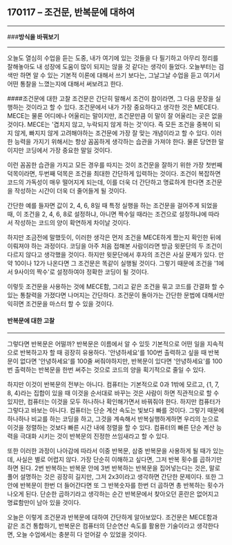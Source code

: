 ## 170117 – 조건문, 반복문에 대하여
***

###**방식을 바꿔보기**
***
 오늘도 열심히 수업을 듣는 도중, 내가 여기에 있는 것들을 다 필기하고 아무리 정리를 잘해놓아도 내 성장에 도움이 많이 되지는 않을 것 같다는 생각이 들었다. 오늘부터는 검색만 하면 알 수 있는 기본적 이론에 대해서 쓰기 보다는, 그날그날 수업을 듣고 여기서 어떤 통찰을 느꼈는지에 대해서 써보려고 한다.


####조건문에 대한 고찰
  조건문은 간단히 말해서 조건이 참이라면, 그 다음 문장을 실행하는 것이라고 할 수 있다. 조건문에서 내가 가장 중요하다고 생각한 것은 MECE다. MECE는 물론 어디에나 어울리는 말이지만, 조건문만큼 이 말이 잘 어울리는 곳은 없을 것이다. MECE는 '겹치지 않고, 누락되지 않게 하는 것'이다. 즉 모든 조건을 중복이 되지 않게, 빠지지 않게 고려해야하는 조건문에 가장 잘 맞는 개념이라고 할 수 있다. 이러한 능력을 가지기 위해서는 항상 꼼꼼하게 생각하는 습관을 가져야 한다. 물론 당연한 말이지만 코딩에서 가장 중요한 말일 것이다. 
  
  이런 꼼꼼한 습관을 가지고 모든 경우를 따지는 것이 조건문을 잘하기 위한 가장 첫번째 덕목이라면, 두번째 덕목은 조건을 최대한 간단하게 입력하는 것이다. 조건이 복잡하면 코드의 가독성이 매우 떨어지게 되는데, 이를 더욱 더 간단하고 명료하게 한다면 조건문을 작성하는 시간이 더욱 더 줄어들게 될 것이다.

 간단한 예를 들자면 값이 2, 4, 6, 8일 때 특정 실행을 하는 조건문을 걸어주게 되었을 때, 이 조건을 2, 4, 6, 8로 설정하냐, 아니면 짝수일 때라는 조건으로 설정하냐에 따라서 작성하는 코드의 양이 확연하게 차이날 것이다. 

 하지만 조금전에 말했듯이, 이러한 생각은 먼저 조건을 MECE하게 짰는지 확인한 뒤에 이뤄져야 하는 과정이다. 코딩을 아주 처음 접해본 사람이라면 방금 윗문단의 두 조건이 다르지 않다고 생각했을 것이다. 하지만 윗문단에서 후자의 조건은 사실 문제가 있다. 만약 10이나 12가 나온다면 그 조건문은 똑같이 실행될 것이다. 그렇기 때문에 조건을 '1에서 9사이의 짝수'로 설정하여야 정확한 코딩이 될 것이다.

 이렇듯 조건문을 사용하는 것에 MECE함, 그리고 같은 조건을 묶고 코드를 간결화 할 수 있는 통찰력을 가졌다면 나머지는 간단하다. 조건문이 돌아가는 간단한 문법에 대해서만 익히면 조건문을 마스터 할 수 있을 것이다.

#### 반복문에 대한 고찰
***
 그렇다면 반복문은 어떨까? 반복문은 이름에서 알 수 있듯 기본적으로 어떤 일을 지속적으로 반복하고자 할 때 굉장히 유용하다. '안녕하세요'를 100번 출력하고 싶을 때 반복문이 없다면 '안녕하세요'를 100줄 써줘야하지만, 반복문이 있다면 '안녕하세요'를 100번 출력하는 반복문을 한번 써주는 것으로 코드의 양을 획기적으로 줄일 수 있다.

  하지만 이것이 반복문의 전부는 아니다. 컴퓨터는 기본적으로 0과 1밖에 모르고, {1, 7, 8, 4}라는 집합이 있을 때 이것을 순서대로 바꾸는 것은 사람이 하면 직관적으로 할 수 있지만, 컴퓨터는 이것을 모두 하나하나 확인해가면서 바꿔줘야 한다. 하지만 컴퓨터가 그렇다고 바보는 아니다. 컴퓨터는 단순 계산 속도는 빛보다 빠를 것이다. 그렇기 때문에 하나하나 비교를 하는 코딩을 하고, 그것을 계속해서 반복실행하게하면 우리의 눈으로 이것을 정렬하는 것보다 빠른 시간 내에 정렬을 할 수 있다. 컴퓨터의 빠른 단순 계산 능력을 극대화 시키는 것이 반복문의 진정한 쓰임새라고 할 수 있다.
 
  또한 이러한 과정이 나아감에 따라서 이중 반복문, 삼중 반복문을 사용하게 될 때가 있는데, 사실은 별로 어렵지 않다. 가장 단순히 이해하고 싶다면, 그저 반복 횟수를 곱하기만 하면 된다. 2번 반복하는 반복문 안에 3번 반복하는 반복문을 집어넣는다는 것은, 말로 풀어 설명하는 것은 굉장히 길지만, 그저 2x3이라고 생각하면 간단한 문제이다. 또한 그 안에 반복문이 한번 더 들어간다면 또 그 반복숫자를 한번 더 곱하면 총 반복하는 횟수가 나오게 된다. 단순한 곱하기라고 생각하는 순간 반복문에서 찾아오던 혼란은 없어지고 명료함만이 남아 있을 것이다.

 오늘은 이렇게 조건문과 반복문에 대하여 간단하게 알아보았다. 조건문은 MECE함과 같은 조건 통합하기, 반복문은 컴퓨터의 단순연산 속도를 활용한 기술이라고 생각한다면, 오늘 수업에서는 충분히 다 얻어갈 수 있었을 것이다.